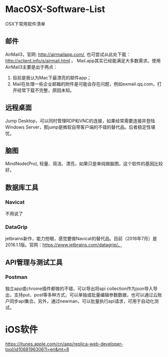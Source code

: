 # MacOSX-Software-List
OSX下常用软件清单

## 邮件
AirMail3，官网: http://airmailapp.com/, 也可尝试从此处下载：http://xclient.info/s/airmail.html 。
Mail.app其实已经能满足大多数需求。使用AirMail3主要是出于两点：

1. 目前是我认为Mac下最漂亮的邮件app；
2. Mail在处理一些企业邮箱的附件是可能会存在问题，例如exmail.qq.com，打开经常下载不完整，原因未知。

## 远程桌面
Jump Desktop，可以同时管理RDP和VNC的连接，如果经常需要连接并登陆Windows Server，那jump是微软自带客户端的不错的替代品。后者稳定性堪忧。

## 脑图
MindNode(Pro), 轻量、简洁、漂亮，如果只是单纯做脑图，这个软件的基因比较好。

## 数据库工具
### Navicat
不用说了
### DataGrip
jetbrains新作，能力抢眼，感觉要做Navicat的替代品。目前（2016年7月）是2016.1.1版。官网：https://www.jetbrains.com/datagrip/。

## API管理与测试工具
### Postman
独立app或chrome插件都做的不错，可以导出将api collection作为json导入导出，支持put、post等多种方式，可以单独或批量编辑参数数据，也可以通过云账户同步api集合。另外，通过newman，可以批量执行api请求，可用于自动化测试。

# iOS软件
https://itunes.apple.com/cn/app/replica-web-developer-tool/id1068196306?l=en&mt=8



